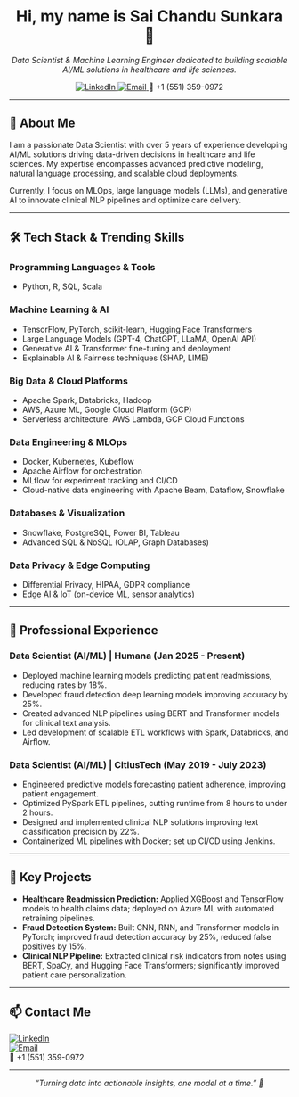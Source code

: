 <!-- Header -->
<h1 align="center">Hi, my name is Sai Chandu Sunkara 👋</h1>
<p align="center">
  <em>Data Scientist & Machine Learning Engineer dedicated to building scalable AI/ML solutions in healthcare and life sciences.</em>
</p>
<p align="center">
  <a href="https://www.linkedin.com/in/sunkara-sai-chandu/">
    <img alt="LinkedIn" src="https://img.shields.io/badge/LinkedIn-0077B5?style=flat-square&logo=linkedin&logoColor=white" />
  </a>
  <a href="mailto:saichandusunkara1998@gmail.com">
    <img alt="Email" src="https://img.shields.io/badge/Email-D14836?style=flat-square&logo=gmail&logoColor=white" />
  </a>
  <span>📱 +1 (551) 359-0972</span>
</p>

---

## 🚀 About Me

I am a passionate Data Scientist with over 5 years of experience developing AI/ML solutions driving data-driven decisions in healthcare and life sciences. My expertise encompasses advanced predictive modeling, natural language processing, and scalable cloud deployments.

Currently, I focus on MLOps, large language models (LLMs), and generative AI to innovate clinical NLP pipelines and optimize care delivery.

---

## 🛠️ Tech Stack & Trending Skills

### Programming Languages & Tools
- Python, R, SQL, Scala

### Machine Learning & AI
- TensorFlow, PyTorch, scikit-learn, Hugging Face Transformers
- Large Language Models (GPT-4, ChatGPT, LLaMA, OpenAI API)
- Generative AI & Transformer fine-tuning and deployment
- Explainable AI & Fairness techniques (SHAP, LIME)

### Big Data & Cloud Platforms
- Apache Spark, Databricks, Hadoop
- AWS, Azure ML, Google Cloud Platform (GCP)
- Serverless architecture: AWS Lambda, GCP Cloud Functions

### Data Engineering & MLOps
- Docker, Kubernetes, Kubeflow
- Apache Airflow for orchestration
- MLflow for experiment tracking and CI/CD
- Cloud-native data engineering with Apache Beam, Dataflow, Snowflake

### Databases & Visualization
- Snowflake, PostgreSQL, Power BI, Tableau
- Advanced SQL & NoSQL (OLAP, Graph Databases)

### Data Privacy & Edge Computing 
- Differential Privacy, HIPAA, GDPR compliance
- Edge AI & IoT (on-device ML, sensor analytics)

---

## 💼 Professional Experience

### Data Scientist (AI/ML) | Humana (Jan 2025 - Present)  
- Deployed machine learning models predicting patient readmissions, reducing rates by 18%.  
- Developed fraud detection deep learning models improving accuracy by 25%.  
- Created advanced NLP pipelines using BERT and Transformer models for clinical text analysis.  
- Led development of scalable ETL workflows with Spark, Databricks, and Airflow.

### Data Scientist (AI/ML) | CitiusTech (May 2019 - July 2023)  
- Engineered predictive models forecasting patient adherence, improving patient engagement.  
- Optimized PySpark ETL pipelines, cutting runtime from 8 hours to under 2 hours.  
- Designed and implemented clinical NLP solutions improving text classification precision by 22%.  
- Containerized ML pipelines with Docker; set up CI/CD using Jenkins.

---

## 🎯 Key Projects

- **Healthcare Readmission Prediction:** Applied XGBoost and TensorFlow models to health claims data; deployed on Azure ML with automated retraining pipelines.  
- **Fraud Detection System:** Built CNN, RNN, and Transformer models in PyTorch; improved fraud detection accuracy by 25%, reduced false positives by 15%.  
- **Clinical NLP Pipeline:** Extracted clinical risk indicators from notes using BERT, SpaCy, and Hugging Face Transformers; significantly improved patient care personalization.

---

## 📫 Contact Me

[![LinkedIn](https://img.shields.io/badge/LinkedIn-0077B5?logo=linkedin&logoColor=white)](https://www.linkedin.com/in/sunkara-sai-chandu/)  
[![Email](https://img.shields.io/badge/Email-D14836?logo=gmail&logoColor=white)](mailto:saichandusunkara1998@gmail.com)  
📱 +1 (551) 359-0972

---

<p align="center"><em>“Turning data into actionable insights, one model at a time.” 🚀</em></p>
